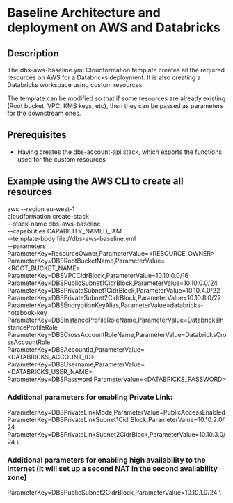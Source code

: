 # Baseline Architecture and deployment on AWS and Databricks

## Description
The dbs-aws-baseline.yml Cloudformation template creates all the required resources on AWS for a Databricks deployment. It is also creating a Databricks workspace using custom resources.

The template can be modified so that if some resources are already existing (Root bucket, VPC, KMS keys, etc), then they can be passed as parameters for the downstream ones.

## Prerequisites
- Having creates the dbs-account-api stack, which exports the functions used for the custom resources

## Example using the AWS CLI to create all resources
aws --region eu-west-1 \
cloudformation create-stack \
--stack-name dbs-aws-baseline \
--capabilities CAPABILITY_NAMED_IAM \
--template-body file://dbs-aws-baseline.yml \
--parameters \
ParameterKey=ResourceOwner,ParameterValue=<RESOURCE_OWNER> \
ParameterKey=DBSRootBucketName,ParameterValue=<ROOT_BUCKET_NAME> \
ParameterKey=DBSVPCCidrBlock,ParameterValue=10.10.0.0/16 \
ParameterKey=DBSPublicSubnet1CidrBlock,ParameterValue=10.10.0.0/24 \
ParameterKey=DBSPrivateSubnet1CidrBlock,ParameterValue=10.10.4.0/22 \
ParameterKey=DBSPrivateSubnet2CidrBlock,ParameterValue=10.10.8.0/22 \
ParameterKey=DBSEncryptionKeyAlias,ParameterValue=databricks-notebook-key \
ParameterKey=DBSInstanceProfileRoleName,ParameterValue=DatabricksInstanceProfileRole \
ParameterKey=DBSCrossAccountRoleName,ParameterValue=DatabricksCrossAccountRole \
ParameterKey=DBSAccountId,ParameterValue=<DATABRICKS_ACCOUNT_ID> \
ParameterKey=DBSUsername,ParameterValue=<DATABRICKS_USER_NAME> \
ParameterKey=DBSPassword,ParameterValue=<DATABRICKS_PASSWORD>

### Additional parameters for enabling Private Link:
ParameterKey=DBSPrivateLinkMode,ParameterValue=PublicAccessEnabled \
ParameterKey=DBSPrivateLinkSubnet1CidrBlock,ParameterValue=10.10.2.0/24 \
ParameterKey=DBSPrivateLinkSubnet2CidrBlock,ParameterValue=10.10.3.0/24 \

### Additional parameters for enabling high availability to the internet (it will set up a second NAT in the second availability zone)
ParameterKey=DBSPublicSubnet2CidrBlock,ParameterValue=10.10.1.0/24 \
